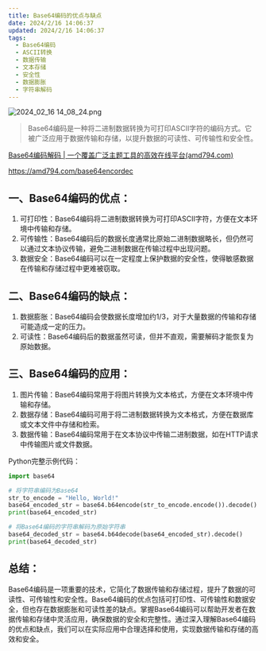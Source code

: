 ```yaml
---
title: Base64编码的优点与缺点
date: 2024/2/16 14:06:37
updated: 2024/2/16 14:06:37
tags:
  - Base64编码
  - ASCII转换
  - 数据传输
  - 文本存储
  - 安全性
  - 数据膨胀
  - 字符串解码
---
```



<img src="https://static.amd794.com/blog/images/2024_02_16 14_08_24.png@blog" title="2024_02_16 14_08_24.png" alt="2024_02_16 14_08_24.png"/>

> Base64编码是一种将二进制数据转换为可打印ASCII字符的编码方式。它被广泛应用于数据传输和存储，以提升数据的可读性、可传输性和安全性。

[Base64编码解码 | 一个覆盖广泛主题工具的高效在线平台(amd794.com)](https://amd794.com/base64encordec)

https://amd794.com/base64encordec

## 一、Base64编码的优点：

1. 可打印性：Base64编码将二进制数据转换为可打印ASCII字符，方便在文本环境中传输和存储。
1. 可传输性：Base64编码后的数据长度通常比原始二进制数据略长，但仍然可以通过文本协议传输，避免二进制数据在传输过程中出现问题。
1. 数据安全：Base64编码可以在一定程度上保护数据的安全性，使得敏感数据在传输和存储过程中更难被窃取。

## 二、Base64编码的缺点：

1. 数据膨胀：Base64编码会使数据长度增加约1/3，对于大量数据的传输和存储可能造成一定的压力。
1. 可读性：Base64编码后的数据虽然可读，但并不直观，需要解码才能恢复为原始数据。

## 三、Base64编码的应用：

1. 图片传输：Base64编码常用于将图片转换为文本格式，方便在文本环境中传输和存储。
1. 数据存储：Base64编码可用于将二进制数据转换为文本格式，方便在数据库或文本文件中存储和检索。
1. 数据传输：Base64编码常用于在文本协议中传输二进制数据，如在HTTP请求中传输图片或文件数据。

Python完整示例代码：

``` python
import base64

# 将字符串编码为Base64
str_to_encode = "Hello, World!"
base64_encoded_str = base64.b64encode(str_to_encode.encode()).decode()
print(base64_encoded_str)

# 将Base64编码的字符串解码为原始字符串
base64_decoded_str = base64.b64decode(base64_encoded_str).decode()
print(base64_decoded_str)
```

## 总结：

Base64编码是一项重要的技术，它简化了数据传输和存储过程，提升了数据的可读性、可传输性和安全性。Base64编码的优点包括可打印性、可传输性和数据安全，但也存在数据膨胀和可读性差的缺点。掌握Base64编码可以帮助开发者在数据传输和存储中灵活应用，确保数据的安全和完整性。通过深入理解Base64编码的优点和缺点，我们可以在实际应用中合理选择和使用，实现数据传输和存储的高效和安全。